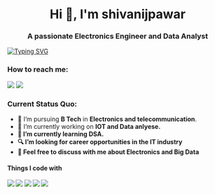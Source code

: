 <h1 align="center">Hi 👋, I'm shivanijpawar</h1>
<h3 align="center">A passionate Electronics Engineer and Data Analyst  </h3>

[![Typing SVG](https://readme-typing-svg.herokuapp.com?vCenter=true&width=500&lines=Electronics+engineer;Data+Analyst)](https://git.io/typing-svg)

### How to reach me: 
<a href="mailto: shivanijpawar2003@gmail.com">
<img src="https://img.shields.io/badge/-shivanijpawar2003@gmail.com-7B83EB?&style=for-the-badge&logo=Microsoft-outlook&logoColor=white" ></a>
<a href="https://www.linkedin.com/in/shivani-pawar-1138382a4/"><img src="https://img.shields.io/badge/shivani%230077B5.svg?&style=for-the-badge&logo=linkedin&logoColor=white" ></a> 




### Current Status Quo:

- 💼 I’m pursuing <strong>B Tech</strong> in <strong> Electronics and telecommunication</strong>.
- 🔭 I’m currently working on <strong>IOT and <strong> Data anlyese</strong>.
- 🌱 I’m currently learning <strong>DSA</strong>.
- 🔍 I’m looking for career opportunities in the <strong>IT</strong> industry
- 💬 Feel free to discuss with me about <strong> Electronics and Big Data</strong>




#### Things I code with
<img src="https://img.shields.io/badge/c++%20-%2300599C.svg?&style=for-the-badge&logo=c%2B%2B&logoColor=white"> <img src="https://img.shields.io/badge/python%20-%2314354C.svg?&style=for-the-badge&logo=python&logoColor=white">    <img src="https://img.shields.io/badge/javascript%20-%23323330.svg?&style=for-the-badge&logo=javascript&logoColor=%23F7DF1E"> <img src="https://img.shields.io/badge/git%20-%23F05032.svg?&style=for-the-badge&logo=git&logoColor=white"/>   <img src="http://img.shields.io/badge/-VS%20Code-000000?style=for-the-badge&logo=Visual-studio-code&logoColor=blue"> 

